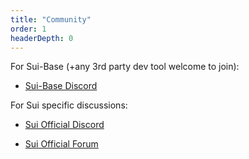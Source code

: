 ```yaml
---
title: "Community"
order: 1
headerDepth: 0
---
```



For Sui-Base (+any 3rd party dev tool welcome to join):

  * [Sui-Base Discord](https://discord.com/invite/Erb6SwsVbH)

For Sui specific discussions:

  * [Sui Official Discord](https://discord.gg/sui)

  * [Sui Official Forum](https://forums.sui.io/)


